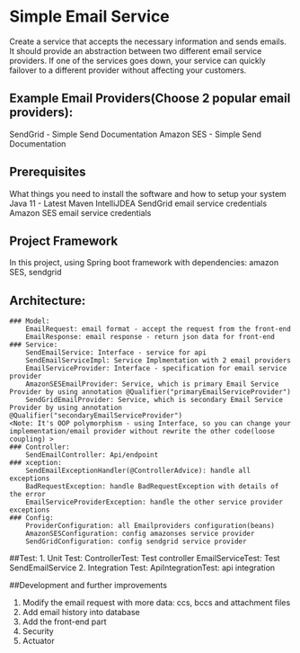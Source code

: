 # Simple Email Service 

Create a service that accepts the necessary information and sends emails. 
It should provide an abstraction between two different email service providers. If one of the services goes down, your service can quickly failover to a different provider without affecting your customers.

## Example Email Providers(Choose 2 popular email providers): 
SendGrid - Simple Send Documentation 
Amazon SES - Simple Send Documentation

## Prerequisites 
What things you need to install the software and how to setup your system 
    Java 11 - Latest 
    Maven 
    IntelliJDEA 
    SendGrid email service credentials 
    Amazon SES email service credentials

## Project Framework 
In this project, using Spring boot framework with dependencies: amazon SES, sendgrid

## Architecture: 
    ### Model: 
        EmailRequest: email format - accept the request from the front-end 
        EmailResponse: email response - return json data for front-end 
    ### Service: 
        SendEmailService: Interface - service for api 
        SendEmailServiceImpl: Service Implmentation with 2 email providers 
        EmailServiceProvider: Interface - specification for email service provider 
        AmazonSESEmailProvider: Service, which is primary Email Service Provider by using annotation @Qualifier("primaryEmailServiceProvider") 
        SendGridEmailProvider: Service, which is secondary Email Service Provider by using annotation @Qualifier("secondaryEmailServiceProvider") 
    <Note: It's OOP polymorphism - using Interface, so you can change your implementation/email provider without rewrite the other code(loose coupling) > 
    ### Controller:
        SendEmailController: Api/endpoint 
    ### xception: 
        SendEmailExceptionHandler(@ControllerAdvice): handle all exceptions 
        BadRequestException: handle BadRequestException with details of the error 
        EmailServiceProviderException: handle the other service provider exceptions 
    ### Config: 
        ProviderConfiguration: all Emailproviders configuration(beans) 
        AmazonSESConfiguration: config amazonses service provider 
        SendGridConfiguration: config sendgrid service provider

##Test: 
    1. Unit Test: 
        ControllerTest: Test controller 
        EmailServiceTest: Test SendEmailService 
    2. Integration Test: 
        ApiIntegrationTest: api integration

##Development and further improvements
1.  Modify the email request with more data: ccs, bccs and attachment files
2.  Add email history into database
3.  Add the front-end part
4.  Security
5.  Actuator
   